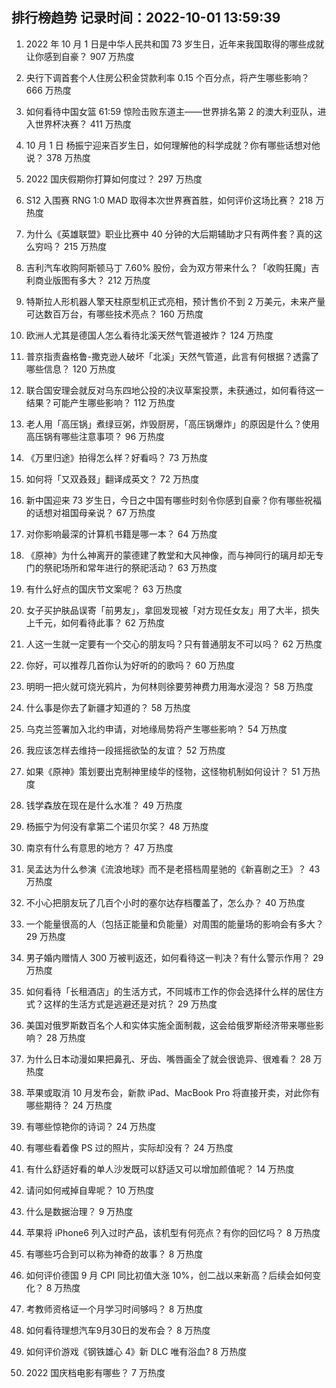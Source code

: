 
## 排行榜趋势 记录时间：2022-10-01 13:59:39
  
  1. 2022 年 10 月 1 日是中华人民共和国 73 岁生日，近年来我国取得的哪些成就让你感到自豪？ 907 万热度
    
  2. 央行下调首套个人住房公积金贷款利率 0.15 个百分点，将产生哪些影响？ 666 万热度
    
  3. 如何看待中国女篮 61:59 惊险击败东道主——世界排名第 2 的澳大利亚队，进入世界杯决赛？ 411 万热度
    
  4. 10 月 1 日 杨振宁迎来百岁生日，如何理解他的科学成就？你有哪些话想对他说？ 378 万热度
    
  5. 2022 国庆假期你打算如何度过？ 297 万热度
    
  6. S12 入围赛 RNG 1:0 MAD 取得本次世界赛首胜，如何评价这场比赛？ 218 万热度
    
  7. 为什么《英雄联盟》职业比赛中 40 分钟的大后期辅助才只有两件套？真的这么穷吗？ 215 万热度
    
  8. 吉利汽车收购阿斯顿马丁 7.60% 股份，会为双方带来什么？「收购狂魔」吉利商业版图有多大？ 212 万热度
    
  9. 特斯拉人形机器人擎天柱原型机正式亮相，预计售价不到 2 万美元，未来产量可达数百万台，有哪些技术亮点？ 160 万热度
    
  10. 欧洲人尤其是德国人怎么看待北溪天然气管道被炸？ 124 万热度
    
  11. 普京指责盎格鲁-撒克逊人破坏「北溪」天然气管道，此言有何根据？透露了哪些信息？ 120 万热度
    
  12. 联合国安理会就反对乌东四地公投的决议草案投票，未获通过，如何看待这一结果？可能产生哪些影响？ 112 万热度
    
  13. 老人用「高压锅」煮绿豆粥，炸毁厨房，「高压锅爆炸」的原因是什么？使用高压锅有哪些注意事项？ 96 万热度
    
  14. 《万里归途》拍得怎么样？好看吗？ 73 万热度
    
  15. 如何将「又双叒叕」翻译成英文？ 72 万热度
    
  16. 新中国迎来 73 岁生日，今日之中国有哪些时刻令你感到自豪？你有哪些祝福的话想对祖国母亲说？ 67 万热度
    
  17. 对你影响最深的计算机书籍是哪一本？ 64 万热度
    
  18. 《原神》为什么神离开的蒙德建了教堂和大风神像，而与神同行的璃月却无专门的祭祀场所和常年进行的祭祀活动？ 63 万热度
    
  19. 有什么好点的国庆节文案呢？ 63 万热度
    
  20. 女子买护肤品误寄「前男友」，拿回发现被「对方现任女友」用了大半，损失上千元，如何看待此事？ 62 万热度
    
  21. 人这一生就一定要有一个交心的朋友吗？只有普通朋友不可以吗？ 62 万热度
    
  22. 你好，可以推荐几首你认为好听的的歌吗？ 60 万热度
    
  23. 明明一把火就可烧光鸦片，为何林则徐要劳神费力用海水浸泡？ 58 万热度
    
  24. 什么事是你去了新疆才知道的？ 58 万热度
    
  25. 乌克兰签署加入北约申请，对地缘局势将产生哪些影响？ 54 万热度
    
  26. 我应该怎样去维持一段摇摇欲坠的友谊？ 52 万热度
    
  27. 如果《原神》策划要出克制神里绫华的怪物，这怪物机制如何设计？ 51 万热度
    
  28. 钱学森放在现在是什么水准？ 49 万热度
    
  29. 杨振宁为何没有拿第二个诺贝尔奖？ 48 万热度
    
  30. 南京有什么有意思的地方？ 47 万热度
    
  31. 吴孟达为什么参演《流浪地球》而不是老搭档周星驰的《新喜剧之王》？ 43 万热度
    
  32. 不小心把朋友玩了几百个小时的塞尔达存档覆盖了，怎么办？ 40 万热度
    
  33. 一个能量很高的人（包括正能量和负能量）对周围的能量场的影响会有多大？ 29 万热度
    
  34. 男子婚内赠情人 300 万被判返还，如何看待这一判决？有什么警示作用？ 29 万热度
    
  35. 如何看待「长租酒店」的生活方式，不同城市工作的你会选择什么样的居住方式？这样的生活方式是逃避还是对抗？ 29 万热度
    
  36. 美国对俄罗斯数百名个人和实体实施全面制裁，这会给俄罗斯经济带来哪些影响？ 28 万热度
    
  37. 为什么日本动漫如果把鼻孔、牙齿、嘴唇画全了就会很诡异、很难看？ 28 万热度
    
  38. 苹果或取消 10 月发布会，新款 iPad、MacBook Pro 将直接开卖，对此你有哪些期待？ 24 万热度
    
  39. 有哪些惊艳你的诗词？ 24 万热度
    
  40. 有哪些看着像 PS 过的照片，实际却没有？ 24 万热度
    
  41. 有什么舒适好看的单人沙发既可以舒适又可以增加颜值呢？ 14 万热度
    
  42. 请问如何戒掉自卑呢？ 10 万热度
    
  43. 什么是数据治理？ 9 万热度
    
  44. 苹果将 iPhone6 列入过时产品，该机型有何亮点？有你的回忆吗？ 8 万热度
    
  45. 有哪些巧合到可以称为神奇的故事？ 8 万热度
    
  46. 如何评价德国 9 月 CPI 同比初值大涨 10%，创二战以来新高？后续会如何变化？ 8 万热度
    
  47. 考教师资格证一个月学习时间够吗？ 8 万热度
    
  48. 如何看待理想汽车9月30日的发布会？ 8 万热度
    
  49. 如何评价游戏《钢铁雄心 4》新 DLC 唯有浴血? 8 万热度
    
  50. 2022 国庆档电影有哪些？ 7 万热度
    